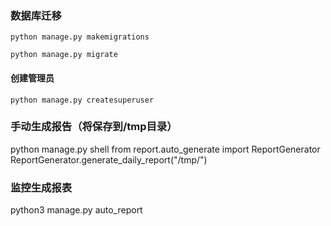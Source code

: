 ### 数据库迁移
```
python manage.py makemigrations 

python manage.py migrate
```

#### 创建管理员

```python manage.py createsuperuser```


### 手动生成报告（将保存到/tmp目录）
python manage.py shell
from report.auto_generate import ReportGenerator
ReportGenerator.generate_daily_report("/tmp/")


### 监控生成报表 

python3 manage.py auto_report
